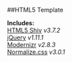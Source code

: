 ##HTML5 Template

**Includes:**  
[HTML5 Shiv](https://github.com/aFarkas/html5shiv/) *v3.7.2*  
[jQuery](http://jquery.com/) *v1.11.1*  
[Modernizr](http://modernizr.com/) *v2.8.3*  
[Normalize.css](http://necolas.github.io/normalize.css/) *v3.0.1*  